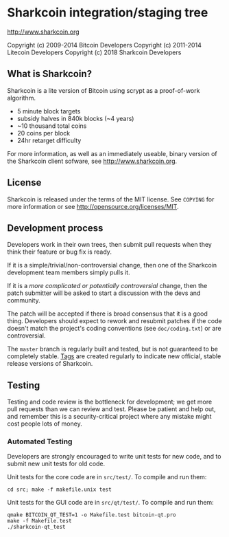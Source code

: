 Sharkcoin integration/staging tree
================================

http://www.sharkcoin.org

Copyright (c) 2009-2014 Bitcoin Developers
Copyright (c) 2011-2014 Litecoin Developers
Copyright (c) 2018 Sharkcoin Developers

What is Sharkcoin?
----------------

Sharkcoin is a lite version of Bitcoin using scrypt as a proof-of-work algorithm.
 - 5 minute block targets
 - subsidy halves in 840k blocks (~4 years)
 - ~10 thousand total coins
 - 20 coins per block
 - 24hr retarget difficulty

For more information, as well as an immediately useable, binary version of
the Sharkcoin client sofware, see http://www.sharkcoin.org.

License
-------

Sharkcoin is released under the terms of the MIT license. See `COPYING` for more
information or see http://opensource.org/licenses/MIT.

Development process
-------------------

Developers work in their own trees, then submit pull requests when they think
their feature or bug fix is ready.

If it is a simple/trivial/non-controversial change, then one of the Sharkcoin
development team members simply pulls it.

If it is a *more complicated or potentially controversial* change, then the patch
submitter will be asked to start a discussion with the devs and community.

The patch will be accepted if there is broad consensus that it is a good thing.
Developers should expect to rework and resubmit patches if the code doesn't
match the project's coding conventions (see `doc/coding.txt`) or are
controversial.

The `master` branch is regularly built and tested, but is not guaranteed to be
completely stable. [Tags](https://github.com/sharkcoin-project/sharkcoin/tags) are created
regularly to indicate new official, stable release versions of Sharkcoin.

Testing
-------

Testing and code review is the bottleneck for development; we get more pull
requests than we can review and test. Please be patient and help out, and
remember this is a security-critical project where any mistake might cost people
lots of money.

### Automated Testing

Developers are strongly encouraged to write unit tests for new code, and to
submit new unit tests for old code.

Unit tests for the core code are in `src/test/`. To compile and run them:

    cd src; make -f makefile.unix test

Unit tests for the GUI code are in `src/qt/test/`. To compile and run them:

    qmake BITCOIN_QT_TEST=1 -o Makefile.test bitcoin-qt.pro
    make -f Makefile.test
    ./sharkcoin-qt_test

